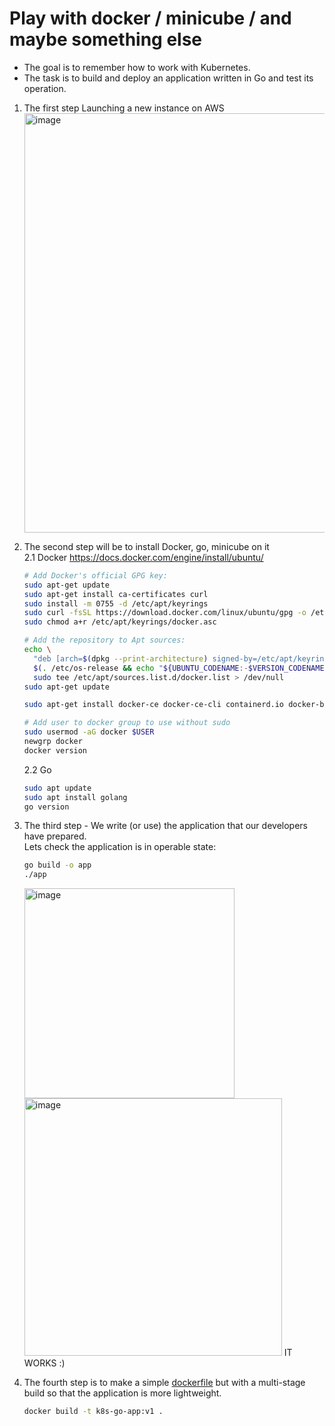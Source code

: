 # Play with docker / minicube / and maybe something else

 - The goal is to remember how to work with Kubernetes.   
 - The task is to build and deploy an application written in Go and test its operation.

1. The first step Launching a new instance on AWS
   <img width="671" alt="image" src="https://github.com/user-attachments/assets/e8fee444-629a-48d6-8ff3-8191c6ae89af" />

2. The second step will be to install Docker, go, minicube on it  
2.1 Docker
    https://docs.docker.com/engine/install/ubuntu/
    ```sh
    # Add Docker's official GPG key:
    sudo apt-get update
    sudo apt-get install ca-certificates curl
    sudo install -m 0755 -d /etc/apt/keyrings
    sudo curl -fsSL https://download.docker.com/linux/ubuntu/gpg -o /etc/apt/keyrings/docker.asc
    sudo chmod a+r /etc/apt/keyrings/docker.asc
    
    # Add the repository to Apt sources:
    echo \
      "deb [arch=$(dpkg --print-architecture) signed-by=/etc/apt/keyrings/docker.asc] https://download.docker.com/linux/ubuntu \
      $(. /etc/os-release && echo "${UBUNTU_CODENAME:-$VERSION_CODENAME}") stable" | \
      sudo tee /etc/apt/sources.list.d/docker.list > /dev/null
    sudo apt-get update
    
    sudo apt-get install docker-ce docker-ce-cli containerd.io docker-buildx-plugin docker-compose-plugin
    
    # Add user to docker group to use without sudo
    sudo usermod -aG docker $USER
    newgrp docker
    docker version
    ```
   2.2 Go  
    ```sh
    sudo apt update
    sudo apt install golang
    go version
    ```
3. The third step - We write (or use) the application that our developers have prepared.  
   Lets check the application is in operable state:
   ```sh
   go build -o app
   ./app
   ```
   <img width="336" alt="image" src="https://github.com/user-attachments/assets/58956dc6-ac2f-4857-9f16-576b3f427a46" />
   <img width="412" alt="image" src="https://github.com/user-attachments/assets/6f5bc33b-bd2d-4164-b253-22a12d62bb2d" />
   IT WORKS :)
4. The fourth step is to make a simple [dockerfile](https://raw.githubusercontent.com/W1ckedS1ck/SelfPractice/refs/heads/main/Minikube/Dockerfile) but with a multi-stage build so that the application is more lightweight.
   ```sh
   docker build -t k8s-go-app:v1 .
   ```
